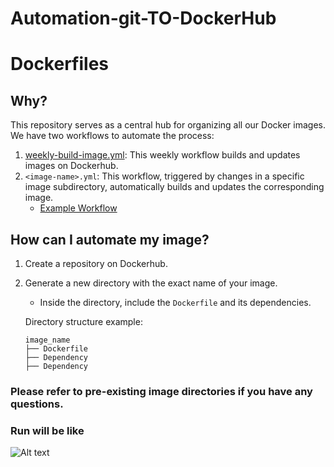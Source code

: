 # Automation-git-TO-DockerHub

# Dockerfiles

## Why?

This repository serves as a central hub for organizing all our Docker images. We have two workflows to automate the process:

1. [weekly-build-image.yml](./.github/workflows/weekly-build-image.yml): This weekly workflow builds and updates images on Dockerhub.
2. `<image-name>.yml`: This workflow, triggered by changes in a specific image subdirectory, automatically builds and updates the corresponding image.
   - [Example Workflow](./.github/workflows/ubantu-image.yml)

## How can I automate my image?

1. Create a repository on Dockerhub.
2. Generate a new directory with the exact name of your image.
   - Inside the directory, include the `Dockerfile` and its dependencies.
   
   Directory structure example:
   ```plaintext
   image_name
   ├── Dockerfile
   ├── Dependency
   ├── Dependency

### Please refer to pre-existing image directories if you have any questions.

### Run will be like

![Alt text](image.png)
